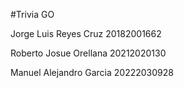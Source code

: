 #Trivia GO

Jorge Luis Reyes Cruz 20182001662

Roberto Josue Orellana 20212020130

Manuel Alejandro Garcia 20222030928
